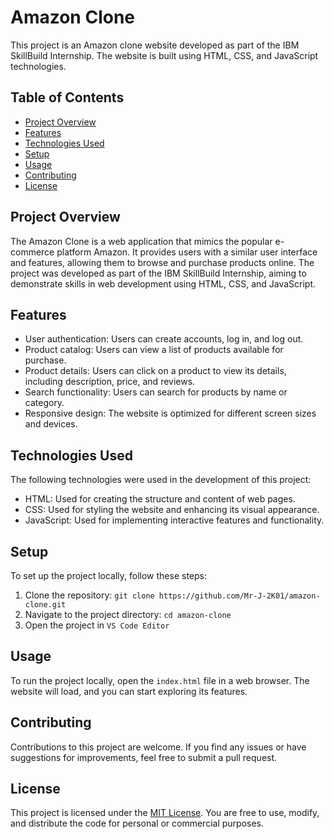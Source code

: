 # Amazon Clone

This project is an Amazon clone website developed as part of the IBM SkillBuild Internship. The website is built using HTML, CSS, and JavaScript technologies.

## Table of Contents

- [Project Overview](#project-overview)
- [Features](#features)
- [Technologies Used](#technologies-used)
- [Setup](#setup)
- [Usage](#usage)
- [Contributing](#contributing)
- [License](#license)

## Project Overview

The Amazon Clone is a web application that mimics the popular e-commerce platform Amazon. It provides users with a similar user interface and features, allowing them to browse and purchase products online. The project was developed as part of the IBM SkillBuild Internship, aiming to demonstrate skills in web development using HTML, CSS, and JavaScript.

## Features

- User authentication: Users can create accounts, log in, and log out.
- Product catalog: Users can view a list of products available for purchase.
- Product details: Users can click on a product to view its details, including description, price, and reviews.
- Search functionality: Users can search for products by name or category.
- Responsive design: The website is optimized for different screen sizes and devices.

## Technologies Used

The following technologies were used in the development of this project:

- HTML: Used for creating the structure and content of web pages.
- CSS: Used for styling the website and enhancing its visual appearance.
- JavaScript: Used for implementing interactive features and functionality.

## Setup

To set up the project locally, follow these steps:

1. Clone the repository: `git clone https://github.com/Mr-J-2K01/amazon-clone.git`
2. Navigate to the project directory: `cd amazon-clone`
3. Open the project in `VS Code Editor`

## Usage

To run the project locally, open the `index.html` file in a web browser. The website will load, and you can start exploring its features.



## Contributing

Contributions to this project are welcome. If you find any issues or have suggestions for improvements, feel free to submit a pull request.

## License

This project is licensed under the [MIT License](LICENSE). You are free to use, modify, and distribute the code for personal or commercial purposes.
